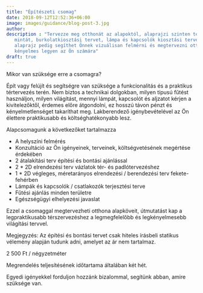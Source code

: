 ```yaml
---
title: "Építészeti csomag"
date: 2018-09-12T12:52:36+06:00
image: images/guidance/blog-post-3.jpg
author: 
description : "Tervezze meg otthonát az alapoktól, alaprajzi szinten térszervezéshez építészeti tervet, csempézési
   mintát, burkolatkiosztási tervet, lámpa és kapcsolók kiosztási tervet készítünk. A 2D alaprajz vagy 3D
   alaprajz pedig segíthet Önnek vizuálisan felmérni és megtervezni otthonát, hogy stílusosabb, praktikusabb és
   kényelmes legyen az Ön számára"
draft: true
---
```

Mikor van szüksége erre a csomagra?

Épít vagy felújít és segítségre van szüksége a funkcionalitás és a praktikus tértervezés terén.
Nem biztos a technikai dolgokban, milyen típusú fűtést használjon, milyen világítást, mennyi lámpát, kapcsolót és aljzatot kérjen a kivitelezőktől, érdemes előre átgondolni, ez hosszú távon pénzt és kényelmetlenséget takaríthat meg. Lakberendező igénybevételével az Ön élettere praktikusabb és költséghatékonyabb lesz.

Alapcsomagunk a következőket tartalmazza
- A helyszíni felmérés
- Konzultáció az Ön igényeinek, terveinek, költségvetésének megértése érdekében
- 2 átalakítási terv építési és bontási ajánlással
- 2 * 2D elrendezési terv vázlatok tér- és padlótervezéshez
- 1 * 2D végleges, méretarányos elrendezési / berendezési terv fekete-fehérben
- Lámpák és kapcsolók / csatlakozók terjesztési terve
- Fűtési ajánlás minden területre
- Egészségügyi elhelyezési javaslat

Ezzel a csomaggal megtervezheti otthona alapköveit, útmutatást kap a legpraktikusabb térszervezéshez a legmegfelelőbb és legkényelmesebb világítási tervvel.

Megjegyzés: Az építési és bontási tervet csak hiteles írásbeli statikus vélemény alapján tudunk adni, amelyet az ár nem tartalmaz.

2 500 Ft / négyzetméter

Megrendelés teljesítésének időtartama általában két hét.

Egyedi igényekkel forduljon hozzánk bizalommal, segítünk abban, amire szüksége van.
